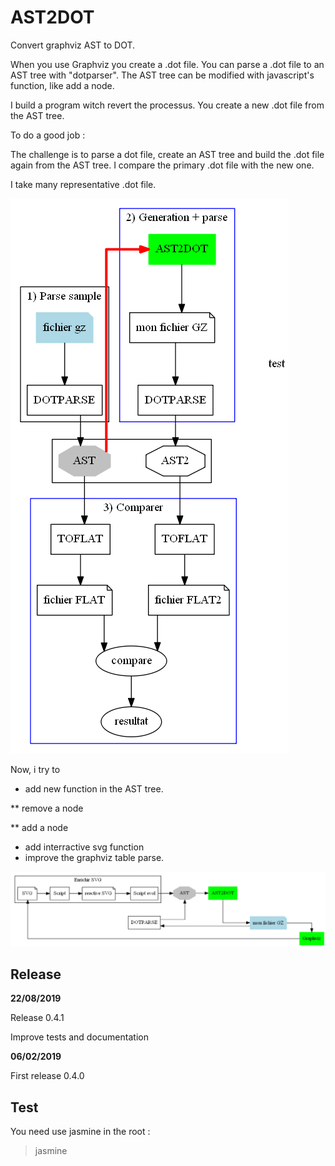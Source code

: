 # AST2DOT
Convert graphviz AST to DOT.

When you use Graphviz you create a .dot file.
You can parse a .dot file to an AST tree with "dotparser".
The AST tree can be modified with javascript's function, like add a node.

I build a program witch revert the processus.
You create a new .dot file from the AST tree.

To do a good job :

The challenge is to parse a dot file, create an AST tree and build the .dot file again from the AST tree.
I compare the primary .dot file with the new one.

I take many representative .dot file.


![Process of test](./documentation/description3.png)


Now, i try to 
* add new function in the AST tree.

** remove a node

** add a node

* add interractive svg function
* improve the graphviz table parse.

![The road](./documentation/Chaine.png)

Release
-----------------

**22/08/2019**

Release 0.4.1

Improve tests and documentation

**06/02/2019**

First release 0.4.0

Test
-----------------
You need use jasmine
in the root :
>jasmine
